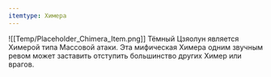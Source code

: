 ```yaml
---
itemtype: Химера
---
```

![[Temp/Placeholder_Chimera_Item.png]]
Тёмный Цзяолун является Химерой типа Массовой атаки. Эта мифическая Химера одним звучным ревом может заставить отступить большинство других Химер или врагов.
